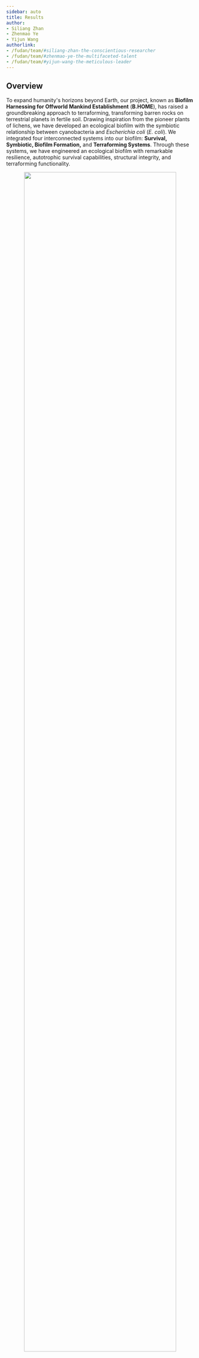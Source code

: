 ```yaml
---
sidebar: auto
title: Results
author:
- Siliang Zhan
- Zhenmao Ye
- Yijun Wang
authorlink:
- /fudan/team/#siliang-zhan-the-conscientious-researcher
- /fudan/team/#zhenmao-ye-the-multifaceted-talent
- /fudan/team/#yijun-wang-the-meticulous-leader
---
```

## Overview

To expand humanity's horizons beyond Earth, our project, known as **Biofilm Harnessing for Offworld Mankind Establishment** (**B.HOME**), has raised a groundbreaking approach to terraforming, transforming barren rocks on terrestrial planets in fertile soil. Drawing inspiration from the pioneer plants of lichens, we have developed an ecological biofilm with the symbiotic relationship between cyanobacteria and *Escherichia coli* (*E. coli*). We integrated four interconnected systems into our biofilm: **Survival, Symbiotic, Biofilm Formation,** and **Terraforming Systems**. Through these systems, we have engineered an ecological biofilm with remarkable resilience, autotrophic survival capabilities, structural integrity, and terraforming functionality.

<div style="text-align: center;">
    <img src="https://static.igem.wiki/teams/4765/wiki/results-wyj/overview.png" style='width:90%'>
    <br>
    <div>
    	<p><small style="color: gray">Figure 1: Systems Overview<br>B.HOME is composed of four interconnected systems: Survival, Symbiotic, Biofilm Formation, and Terraforming Systems</small></p>
    </div>
</div>



## 1. Survival System

In the Survival System, we introduced **Anti-UV Module**, **Anti-Freeze Module** and **Anti-Desiccation Module** to arm our biofilm with the necessary adaptability against inhospitable conditions.

### Anti-UV Module

In the Anti-UV module, we introduced various **DNA repair or binding proteins** (Rv Dsup, FEN1, XRCC1, and *Hypsibius exemplaris* mtSSB) (Details in [BBa_K4765025](http://parts.igem.org/wiki/index.php?title=Part:BBa_K4765025), [BBa_K4765018](http://parts.igem.org/wiki/index.php?title=Part:BBa_K4765018), [BBa_K4765019](http://parts.igem.org/wiki/index.php?title=Part:BBa_K4765019), and [BBa_K4765016](http://parts.igem.org/wiki/index.php?title=Part:BBa_K4765016)) and enzymes (MysA/B/C/D/H) (Details in [Part:BBa_K4765118](http://parts.igem.org/wiki/index.php?title=Part:BBa_K4765118)) that regulate **UV-absorbing substances** to enhance *E. coli* ’s resistance to UV radiation.


We employed the Colony-Forming Unit (CFU) assay. After plasmid transformation and plating, we shielded one/half of the agar plate from UV light using a black cloth, while the other one/half was exposed to UV irradiation (6W power) with wavelengths of 254 nm and 365 nm for 10 seconds.

<div style="text-align: center;">
    <img src="https://static.igem.wiki/teams/4765/wiki/results-wyj/uv.jpg" style='width:50%'>
    <br>
    <div>
    	<p><small style="color: gray">Figure 2: Anti-UV Assay<br>
            After plating, half of the plate is exposed to UV radiation. </small></p>
    </div>
</div>


Our experimental results demonstrated that most DNA repair and binding proteins exhibited **a higher survival rate** compared to plain *E. coli*, indicating improved anti-UV tolerance, especially XRCC1 and FEN1. We hypothesized that these proteins function by aiding in DNA repair or binding to DNA, thus shielding chromatin from hydroxyl radicals induced by UV radiation. Interestingly, we observed that the expression of green fluorescence **(stayGold)** in *E. coli*, intended as a negative control, significantly enhanced the survival rate. We suspected that this effect may be due to fluorescent protein absorbing a certain amount of UV radiation through structural changes.

<div style="text-align: center;">
    <img src="https://static.igem.wiki/teams/4765/wiki/results-wyj/uvresults.png" style='width:40%'>
    <br>
    <div>
    	<p><small style="color: gray">Figure 3: Survival Rate after UV Exposure<br> Percentage of viable <em>E. coli</em> expressing proteins following UV radiation exposure<br> (Note: The quantitative graph is based on the whole plate CFU to avoid the blurriness at the boundaries of the cloth-shielded area from UV.)</small></p>
    </div>
</div>



### Anti-Freeze Module

AnAFP (Details in [BBa_K4765015](http://parts.igem.org/wiki/index.php?title=Part:BBa_K4765015)) is an antifreeze protein derived from *Ammopiptanthus nanus*, we heterologously expressed  AnAFP in *E. coli*, endowing it with antifreeze capability.

To test the antifreeze capability of AnAFP, we subjected *E. coli* expressing AnAFP to cold treatment at 0°C. Samples were collected at 0, 24, 48, and 96 hours for CFU counting, and a survival rate curve was plotted.

<div style="text-align: center;">
<img src="https://static.igem.wiki/teams/4765/wiki/zsl/anafp-protocol.png"
style='width:70%'>
<br>
<div>
<p><small style="color: gray">Figure 4: AnAFP Antifreeze Assay
   <br> CFU counting is performed at 0,24,48,96 hours under during treatment.</small></p>
</div>
</div>


As shown in the following figure, *E. coli* expressing AnAFP exhibited a higher survival rate under prolonged cold treatment conditions compared to *E. coli* transformed with an empty PET28 vector, indicating that **AnAFP possesses antifreeze ability**.

<div style="text-align: center;">
<img src="https://static.igem.wiki/teams/4765/wiki/zsl/anafp-survival-curve.png"
style='width:70%'>
<br>
<div>
<p><small style="color: gray">Figure 5: Survival Curves under Cold Treatment at 0 °C<br>In the initial 48 hours, there was no significant difference in the survival rates between the experimental and control groups.<br> However, after 48 hours, the survival rate of the experimental group was significantly higher than that of the control group.</small></p>
</div>
</div>



### Anti-Desiccation Module

*H. ex* mtSSB (Details in [BBa_K4765016](http://parts.igem.org/wiki/index.php?title=Part:BBa_K4765016)) is a type of mitochondrial single-stranded DNA binding protein, it can prevent DNA damage during genotoxic stress.

In Anti-Desiccation Module, we tested the anti-desiccation capability of *E. coli* expressing mtSSB alone and co-expressing mtSSB,  AnAFP and the existing part [SAHS 33020]([Part:BBa K2306003 - parts.igem.org](http://parts.igem.org/Part:BBa_K2306003)). Experiment was conducted as follows:

We centrifuged the liquid culture of the experimental groups, and removed the supernatant. Pellets are dried for 6.5 hr in SpeedVac under 4°C .Finally, the pellets are weighed and resuspended in LB medium and diluted 10^5^-fold for CFU counting.

<div style="text-align: center;">
<img src="https://static.igem.wiki/teams/4765/wiki/zsl/anti-desiccation-protocol.png"
style='width:70%'>
<br>
<div>
<p><small style="color: gray">Figure 6: Desiccation Survival Assay
   <br> CFU counting is performed after dried in SppedVac for 6.5 hours.</small></p>
</div>
</div>


In the following figure, we observed that *H. ex* mtSSB has a comparable anti-desiccation capability with SAHS 33020. When both *H. ex* mtSSB and SAHS 33020 are co-expressed, *E. coli* exhibits a higher survival rate under desiccation compared to *E. coli* expressing these two proteins individually. Furthermore, altering the order of these three proteins in pRAP does not affect the survival rate of *E. coli*, indicating that pRAP can correctly express these proteins, regardless of their position.

<div style="text-align: center;">
<img src="https://static.igem.wiki/teams/4765/wiki/zsl/connected-anti-desiccation-capability-2.png"
style='width:40%'>
<br>
<div>
<p><small style="color: gray">Figure 7: CFU colony Count of All the Groups after Drying
   <br> The <em>E. coli</em> expressing <em>H.ex</em> mtSSB, SAHS 33020 and AnAFP together showed higher CFU counts after drying compared to <em>E.coli</em> expresssing <em>H. ex</em> mtSSB and SAHS33020 individually. Futhermore there's no significant difference between the two <em>E. coli</em>s with rearranged CDS positions.</small></p>
</div>
</div>



## 2. Symbiotic System

In the symbiotic system, we adopted the approach from the ShanghaiTech 2022 project, wherein we introduced the fructofuranosidase enzyme (SacC) (Details in [BBa_K4115017](http://parts.igem.org/Part:BBa_K4115017)) into *E. coli* to promote the hydrolysis of sucrose into fructose and glucose, enabling *E. coli* to sefficiently utilize sucrose as a carbon source.


We measure the growth curve through measuring optical density at a wavelength of 600 nm (OD~600~) using a spectrophotometer.

<div style="text-align: center;">
    <img src="https://static.igem.wiki/teams/4765/wiki/results-wyj/sacprotocol.png" style='width:80%'>
    <br>
    <div>
    	<p><small style="color: gray">Figure 8: Growth Curve Assay<br> Cultured sucrose-utilizing (SacC) and plain <em>E. coli</em> in nutrient-supplemented M9 medium to measure the growth curve by tracking OD<sub>600</sub>.</small></p>
    </div>
</div>

Our experimental findings demonstrated that all bacterial groups reached a growth plateau approximately 7.5 hours. Notably, *E. coli* expressing SacC exhibited similar growth patterns to empty *E. coli* using glucose, indicating their **effective utilization of sucrose**.

During the experiment's progression, we observed a slight decrease in growth curves across all groups after reaching their peak, with OD~600~ remaining below 0.2. To investigate this phenomenon, we hypothesized that *E. coli* might lack specific growth factors.

To pinpoint the limiting factors, we conducted a second experiment at the 25-hour mark, isolating several tubes from empty *E. coli* cultures supplemented with carbon source, CaCl~2~ or MgSO~4~. Our results indicated that the growth curve notably improved upon the addition of MgSO~4~, suggesting that MgSO4 was the **limiting growth factor**.

<div style="text-align: center;">
    <img src="https://static.igem.wiki/teams/4765/wiki/results-wyj/sacresult-1.png" style='width:90%'>
    <br>
    <div>
    	<p><small style="color: gray">Figure 9: Growth Curve of SacC Experiments<br> Growth Curve of <em>E. coli</em> in M9 minimal medium with carbon source and extra nutrient factor</small></p>
    </div>
</div>



## 3. Biofilm Formation System

We've designed a biofilm formation system with two key components. The first involves surface displaying Antigen/Nanobody (Ag/Nb)  through intimin to mediate **the binding between *E. coli* strains**. The second utilizes initimin-lectin fusion to facilitate **the binding between *E. coli* and cyanobacteria**.

### *E. coli - E. coli* Binding

To confirm biofilm formation through intimin-Ag/Nb, we employed both **aggregation experiments** and **fluorescence microscopy imaging** to demonstrate its ability to mediate biofilm formation.

In the aggregation experiment, We combined cultures of *E. coli* expressing intimin-Ag1/Nb1, intimin-Ag2/Nb2 and intimin-Ag3/Nb3, and allowed them to settle. We measured the OD~600~ of the supernatant at 0, 3, 6 hours to reflect the bacteria quantity remaining in the supernatant. (Details in [BBa_K4765106](http://parts.igem.org/wiki/index.php?title=Part:BBa_K4765106))

<div style="text-align: center;">
<img src="https://static.igem.wiki/teams/4765/wiki/yzm/ecoliecoli-3.png"
style='width:65%'>
<br>
<div>
<p><small style="color: gray">Figure 10: Aggregation Assay Using Optical Density (OD<sub>600</sub>) Measurements<br>The initial OD values of the cultures were standardized using LB KanR medium</small></p>
</div>
</div>

We observed that at 3 hours, in the aTc-induced *E. coli* samples, bacteria percentage remaining in the supernatant was significantly lower compared to the uninduced samples. This indicates that the intimin-Ag/Nb pairs can **effectively promote the binding between *E. coli*.

<div style="text-align: center;">
<img src="https://static.igem.wiki/teams/4765/wiki/yzm/intimin-pairs.jpg"
style='width:50%'>
<br>
<div>
<p><small style="color: gray">Figure 11: Bacteria Percentage Remaining in the Supernatant at the 3rd Hour<br> The bacterial quantity in the supernatant is reflected by measuring the OD<sub>600</sub>(1 OD<sub>600</sub> corresponds to 10<sup>8</sup> bacterial particles).</small></p>
</div>
</div>


We also employed microscopy imaging to observe the growth and expansion of biofilm. Glass slides were treated with PDL (Poly-D-Lysine) for 10 seconds, followed by mixing *E. coli* expressing intimin-Ag3 and intimin-Nb3-mScarlet on these slides. After several washes with LB KanR medium, 100 μL of LB KanR medium was added. The location of the founder cell was determined, and imaging was initiated on the microscope stage at 25°C, capturing photographs at 0, 2, and 5.5 hours.

<div style="text-align: center;">
<img src="https://static.igem.wiki/teams/4765/wiki/yzm/microscopy-show-2.png"
style='width:65%'>
<br>
<div>
<p><small style="color: gray">Figure 12: Visualization of Biofilm Formation Using Fluorescence Microscopy Imaging<br>The glass slides were treated with Poly-L-Lysine for 10 seconds before cell mixing.</small></p>
</div>
</div>

As illustrated in the following figure, the presence of Ag/Nb pairs on the surface enables two different strains of bacteria to coexist harmoniously by attaching to each other in an appropriate ratio. This coexistence is evident even at 5.5 hours, as both strains of bacteria remain within the field of view.

<div style="text-align: center;">
<img src="https://static.igem.wiki/teams/4765/wiki/yzm/2.jpg"
style='width:60%'>
<br>
<div>
<p><small style="color: gray">Figure 13: Biofilm Growth at 0, 2, and 5.5 Hours<br> Images were captured under a 150x objective lens in brightfield and fluorescence. </small></p>
</div>
</div>


In the video that follows, we present additional evidence of bacterial growth and division within our biofilm, where bacteria bound by Ag/Nb pairs can be observed continuously dividing. The fluorescent cells in the video consistently undergo cell division throughout the entire recording.

<div style="text-align: center;">
<img src="https://static.igem.wiki/teams/4765/wiki/zsl/ag3-nocolor-nb3-red-final-2.gif"
style='width:40%'>
<br>
<div>
<p><small style="color: gray">Figure 14: Visualization of Biofilm Formation through Microscopy Imaging<br>Magnification: 150x <br>Video Duration: Captured at 5min intervals<br>
</small></p>
</div>
</div>


These results collectively demonstrate that intimin-Ag/Nb fusion can mediate specific binding between *E. coli* and effectively promote biofilm formation.

### Cyanobacteria - *E. coli*

To confirm the binding between cyanobacteria and *E. coli*, we mixed *E. coli* strains displaying lectins on their surfaces with the corresponding cyanobacteria and allowed them to settle. We measured the OD~600~,~685~ of the supernatant at 0, 2, 6, and 24 hours to assess the remaining *E.coli* / cyanobacteria in the supernatant. (Details in [BBa_K4765109](http://parts.igem.org/wiki/index.php?title=Part:BBa_K4765109), [BBa_K4765110](http://parts.igem.org/wiki/index.php?title=Part:BBa_K4765110))

<div style="text-align: center;">
<img src="https://static.igem.wiki/teams/4765/wiki/yzm/cyano-e-coli-3.png" style='width:65%'>
<br>
<div>
<p><small style="color: gray">Figure 15: Aggregation Assay Using Optical Density (OD<sub>600, 685</sub>) Measurements<br>The initial OD values of the cultures were standardized using CoBG-11 medium</small></p>
</div>
</div>

In the following figure, we observed that at 6 hours, in both aTc-induced *E. coli* / cyanobacteria samples,  bacteria percentage of bacteria remaining in the supernatant was significantly lower compared to the uninduced samples. This suggests that intimin-lectin can mediate the specific binding of *E. coli* and cyanobacteria, thereby accelerating the aggregation process.

<div style="text-align: center;">
<img src="https://static.igem.wiki/teams/4765/wiki/yzm/lca-mvn3.jpg"
style='width:80%'>
<br>
<div>
<p><small style="color: gray">Figure 16: Bacteria Percentage Remaining in the Supernatant 6h after Mixation<br> A: intimin-LCA <em>E.coli</em> / <em>Synechococcus elongatus</em>  B: intimin-MVN <em>E.coli</em> / <em>Microcystis aeruginosa</em> <br>The bacterial quantity in the supernatant is reflected by measuring the OD<sub>600</sub> and OD<sub>685</sub>. 
</small></p>
</div>
</div>


For aTc-induced intimin-MVN *E.coli* / *Microcystis aeruginosa* mixed samples, while the final number of bacteria remaining in the supernatant showed no significant difference compared to the uninduced type. However, the bacterial count at 2 hours and 6 hours was significantly lower than the uninduced type, suggesting that the introduction of lectins contributes to accelerating the biofilm formation process.

For aTc-induced intimin-LCA *E.coli* / *Synechococcus elongatus* mixed samples, the number of bacteria remaining in the supernatant at 2 hours showed no significant difference compared to the uninduced type. Still, the bacterial count at 6 hours and 24 hours was significantly lower than the uninduced type.

The differences in sedimentation patterns may arise from variations in cyanobacterial species and differences in the affinity of adhesins. Nonetheless, these observations support the idea that expressing intimin-lectin in *E.coli* can mediate the specific binding of *E.coli* and cyanobacteria, thereby promoting biofilm formation process.

<div style="text-align: center;">
<img src="https://static.igem.wiki/teams/4765/wiki/yzm/lca-mvn-time.jpg"
style='width:300%'>
<br>
<div>
<p><small style="color: gray">Figure 17: Bacteria Remaining in the Supernatant at 0,2,6,24 Hours<br> A: intimin-LCA <em>E.coli</em> / <em>Synechococcus elongatus</em>  B: intimin-MVN <em>E.coli</em> / <em>Microcystis aeruginosa</em><br>The bacterial quantity in the supernatant is reflected by measuring the OD<sub>600</sub>（1 OD<sub>600</sub> corresponds to 10<sup>8</sup> bacterial particles）
</small></p>
</div>
</div>



## 4. Terraforming System

### EPS Module

To validate the adhesion effects of EPS (Details in [BBa_K4765121](http://parts.igem.org/wiki/index.php?title=Part:BBa_K4765121) and [BBa_K4765122](http://parts.igem.org/wiki/index.php?title=Part:BBa_K4765122)), we performed microscopy imaging using a chamber-based approach. After mixing the *E.coli* expressing EPS with an appropriate concentration of PDL (Poly-D-Lysine), it was forcefully pipetted ten times before loading into the flow chamber. Subsequently, we conducted fluorescence microscopy imaging. We applied two different force intensities to wash the adherent bacteria and observed whether the EPS-expressing *E.coli* could remain adhered to the glass slide without being dislodged.

<div style="text-align: center;">
<img src="https://static.igem.wiki/teams/4765/wiki/yzm/flow-chamber.jpg"
style='width:80%'>
<br>
<div>
<p><small style="color: gray">Figure 18: Schematic of the Flow Chamber Device for EPS Experiments<br>This figure illustrates the design of the flow chamber and its application in conducting EPS experiments.<br>
</small></p>
</div>
</div>


In Figure 19, in the two left images under lower-intensity washing, EPS-expressing *E. coli* cells (red fulorescence indicated by white arrows) maintained adhesion to the glass surface for an extended period without being dislodged, while the control group (green fluorescence) was washed away. In the two right images, subjecting adherent *E. coli*  to more intense washing forces removed non-adherent cells completely. However, EPS-expressing *E. coli* cells (white arrows) could still adhere to the glass surface for a considerable time. This indicates that EPS effectly promotes *E. coli* adhesion.

<div style="text-align: center;">
<img src="https://static.igem.wiki/teams/4765/wiki/zsl/150x-low-pdl-gp-1-blow-final.jpg"
style='width:80%'>
<br>
<div>
<p><small style="color: gray">Figure 19. Fluorescence Microscopy Imaging (150x) of <em>E.coli</em> Adhesion<br>All four images were captured from the same field of view, showing <em>E.coli</em> adhesion under different washing conditions. The two images on the left depict bacterial adhesion over an extended period under mild washing, while the two images on the right show bacterial adhesion still remains under stronger washing.<br>
</small></p>
</div>
</div>

In the following video, we further demonstrated the adhesion process of EPS-expressing *E. coli* cells (red fulorescence indicated by white arrows) during the aforementioned washing procedures.

<div style="text-align: center;">
<img src="https://static.igem.wiki/teams/4765/wiki/zsl/150x-low-pdl-gp-1-blow-final.gif"
style='width:40%'>
<br>
<div>
<p><small style="color: gray">Figure 20: Visualization of <em>E.coli</em> Adhesion through Fluorescence Microscopy<br>Magnification: 150x <br>Video Duration: Captured at 200ms intervals<br>
</small></p>
</div>
</div>


These results collectively affirm that EPS effectively mediates *E. coli* adhesion to surfaces, thereby enhancing the terraforming process.

